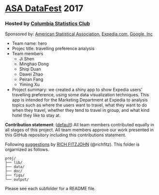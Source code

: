 # [ASA DataFest](http://ww2.amstat.org/education/datafest/) 2017 

### Hosted by [Columbia Statistics Club](https://www.facebook.com/columbiastatisticsclub)

Sponsored by: [American Statistical Association](http://www.amstat.org/), [Expedia.com](https://www.expedia.com/), [Google, Inc](https://www.google.com/intl/en/about/)

+ Team name: hero
+ Projec title: travelling preference analysis 
+ Team members
	+ Ji Shen
	+ Minghao Dong
	+ Shiqi Duan
	+ Dawei Zhao
	+ Peiran Fang
	+ Yiming Xu
+ Project summary: we created a shiny app to show Expedia users' travelling preference, using some data visualization techniques. This app is intended for the Marketing Department at Expedia to analysis topics such as where the users want to travel, what they want to do when they travel, whether they tend to travel in group, and what kind hotel they like to stay at. 
	
**Contribution statement**: ([default](doc/a_note_on_contributions.md)) All team members contributed equally in all stages of this project. All team members approve our work presented in this GitHub repository including this contributions statement. 

Following [suggestions](http://nicercode.github.io/blog/2013-04-05-projects/) by [RICH FITZJOHN](http://nicercode.github.io/about/#Team) (@richfitz). This folder is orgarnized as follows.

```
proj/
├── lib/
├── data/
├── doc/
├── figs/
└── output/
```

Please see each subfolder for a README file.
